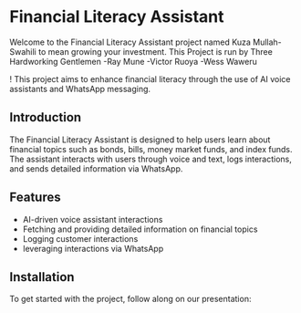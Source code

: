 # Financial Literacy Assistant

Welcome to the Financial Literacy Assistant project named Kuza Mullah- Swahili to mean growing your investment.
This Project is run by Three Hardworking Gentlemen
-Ray Mune
-Victor Ruoya
-Wess Waweru


! This project aims to enhance financial literacy through the use of AI voice assistants and WhatsApp messaging.


## Introduction

The Financial Literacy Assistant is designed to help users learn about financial topics such as bonds, bills, money market funds, and index funds. The assistant interacts with users through voice and text, logs interactions, and sends detailed information via WhatsApp.

## Features

- AI-driven voice assistant interactions
- Fetching and providing detailed information on financial topics
- Logging customer interactions
- leveraging interactions via WhatsApp 

## Installation

To get started with the project, follow along on our presentation:


